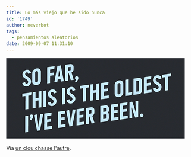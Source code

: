 ```yaml
---
title: Lo más viejo que he sido nunca
id: '1749'
author: neverbot
tags:
  - pensamientos aleatorios
date: 2009-09-07 11:31:10
---
```


[![](./lo-mas-viejo-que-he-sido-nunca/tumblr_kpihya7JYw1qzqw3vo1_500.gif)](http://spains.tumblr.com/post/180975343/via-ceasefire)

Vía [un clou chasse l'autre](http://spains.tumblr.com/post/180975343/via-ceasefire).
